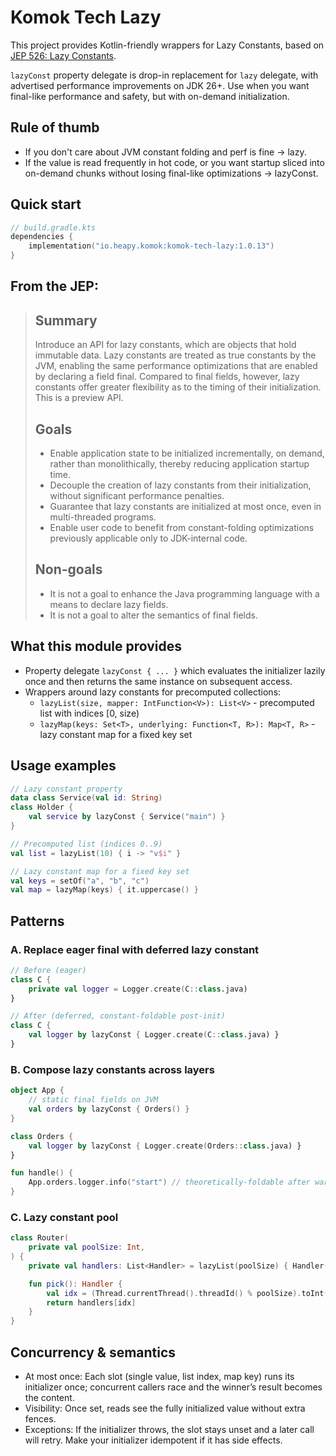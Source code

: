 # Komok Tech Lazy

This project provides Kotlin-friendly wrappers for Lazy Constants, based on [JEP 526: Lazy Constants](https://openjdk.org/jeps/526).

`lazyConst` property delegate is drop-in replacement for `lazy` delegate, with advertised performance improvements on JDK 26+.
Use when you want final-like performance and safety, but with on-demand initialization.

## Rule of thumb
- If you don't care about JVM constant folding and perf is fine → lazy.
- If the value is read frequently in hot code, or you want startup sliced into on-demand chunks without losing final-like optimizations → lazyConst.

## Quick start

```kotlin
// build.gradle.kts
dependencies {
    implementation("io.heapy.komok:komok-tech-lazy:1.0.13")
}
```

## From the JEP:
> ## Summary
> Introduce an API for lazy constants, which are objects that hold immutable data. Lazy constants are treated as true constants by the JVM, enabling the same performance optimizations that are enabled by declaring a field final. Compared to final fields, however, lazy constants offer greater flexibility as to the timing of their initialization. This is a preview API.
> ## Goals
> - Enable application state to be initialized incrementally, on demand, rather than monolithically, thereby reducing application startup time.
> - Decouple the creation of lazy constants from their initialization, without significant performance penalties.
> - Guarantee that lazy constants are initialized at most once, even in multi-threaded programs.
> - Enable user code to benefit from constant-folding optimizations previously applicable only to JDK-internal code.
> ## Non-goals
> - It is not a goal to enhance the Java programming language with a means to declare lazy fields.
> - It is not a goal to alter the semantics of final fields.


## What this module provides
- Property delegate `lazyConst { ... }` which evaluates the initializer lazily once and then returns the same instance on subsequent access.
- Wrappers around lazy constants for precomputed collections:
  - `lazyList(size, mapper: IntFunction<V>): List<V>` - precomputed list with indices [0, size)
  - `lazyMap(keys: Set<T>, underlying: Function<T, R>): Map<T, R>` - lazy constant map for a fixed key set

## Usage examples

```kotlin
// Lazy constant property
data class Service(val id: String)
class Holder {
    val service by lazyConst { Service("main") }
}

// Precomputed list (indices 0..9)
val list = lazyList(10) { i -> "v$i" }

// Lazy constant map for a fixed key set
val keys = setOf("a", "b", "c")
val map = lazyMap(keys) { it.uppercase() }
```


## Patterns

### A. Replace eager final with deferred lazy constant

```kotlin
// Before (eager)
class C {
    private val logger = Logger.create(C::class.java)
}

// After (deferred, constant-foldable post-init)
class C {
    val logger by lazyConst { Logger.create(C::class.java) }
}
```

### B. Compose lazy constants across layers

```kotlin
object App {
    // static final fields on JVM
    val orders by lazyConst { Orders() }
}

class Orders {
    val logger by lazyConst { Logger.create(Orders::class.java) }
}

fun handle() {
    App.orders.logger.info("start") // theoretically-foldable after warmup
}
```

### C. Lazy constant pool

```kotlin
class Router(
    private val poolSize: Int,
) {
    private val handlers: List<Handler> = lazyList(poolSize) { Handler(it) }

    fun pick(): Handler {
        val idx = (Thread.currentThread().threadId() % poolSize).toInt()
        return handlers[idx]
    }
}
```

## Concurrency & semantics
- At most once: Each slot (single value, list index, map key) runs its initializer once; concurrent callers race and the winner’s result becomes the content.
- Visibility: Once set, reads see the fully initialized value without extra fences.
- Exceptions: If the initializer throws, the slot stays unset and a later call will retry. Make your initializer idempotent if it has side effects.
